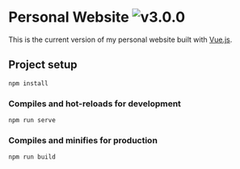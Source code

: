 # Personal Website ![v3.0.0](https://img.shields.io/badge/version-v3.0.0-blue.svg)
This is the current version of my personal website built with [Vue.js](https://vuejs.org/).

## Project setup

```
npm install
```

### Compiles and hot-reloads for development

```
npm run serve
```

### Compiles and minifies for production

```
npm run build
```
